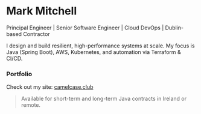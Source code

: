 

<!--
**mm-camelcase/mm-camelcase** is a ✨ _special_ ✨ repository because its `README.md` (this file) appears on your GitHub profile.

Here are some ideas to get you started:

- 🔭 I’m currently working on ...
- 🌱 I’m currently learning ...
- 👯 I’m looking to collaborate on ...
- 🤔 I’m looking for help with ...
- 💬 Ask me about ...
- 📫 How to reach me: ...
- 😄 Pronouns: ...
- ⚡ Fun fact: ...
-->

# Mark Mitchell

Principal Engineer | Senior Software Engineer | Cloud DevOps | Dublin-based Contractor

I design and build resilient, high-performance systems at scale. My focus is Java (Spring Boot), AWS, Kubernetes, and automation via Terraform & CI/CD.

<!--
### Key Projects
- [Optimised Java](https://github.com/mm-camelcase/optimised-java): GraalVM + Spring Boot optimisations
- [GPU Cost Optimisation](https://github.com/mm-camelcase/gpu-cost-optimisation): MPS/MIG on Spot Instances via EKS
- [Task API Demo](https://github.com/mm-camelcase/task-api-demo): REST + GraphQL API with Swagger and token auth
-->

### Portfolio
Check out my site: [camelcase.club](https://www.camelcase.club)

> Available for short-term and long-term Java contracts in Ireland or remote.
